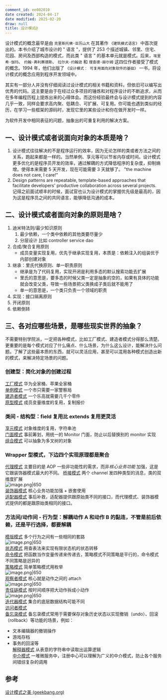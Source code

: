 ```yaml
---
comment_id: ee002010
date created: 2024-04-17
date modified: 2025-02-20
draw: null
title: 设计模式@
---
```

设计模式的概念最早是由 `克里斯托佛·亚历山大` 在其著作 `《建筑模式语言》` 中首次提出的。本书介绍了城市设计的 " 语言 "，提供了 253 个描述城镇、邻里、住宅、花园、房间及西部构造的模式，而此类 " 语言 " 的基本单元就是模式。后来，`埃里希·伽玛`、 `约翰·弗利赛德斯`、 `拉尔夫·约翰逊` 和 `理查德·赫尔姆` 这四位作者接受了模式的概念。1994 年，他们出版了 `《设计模式： 可复用面向对象软件的基础》` 一书，将设计模式的概念应用到程序开发领域中。

其实有一部分人并没有仔细阅读过设计模式的相关书籍和资料，但依旧可以编写出优秀的代码。这主要是由于在经过众多项目的锤炼和对程序设计的不断追求，从而在多年编程历程上提炼出来的心得体会。而这份经验最终会与设计模式提到的内容几乎一致，同样会要求高内聚、低耦合、可扩展、可复用。你可能也遇到类似的经历，在学习一些框架的源码时，发现它里的某些设计和你在做开发时一样。

为软件开发中相同表征的问题，抽象出的可重复利用的解决方案。

<!-- more -->

## 一、设计模式或者说面向对象的本质是啥？

1. 设计模式往往解决的不是程序运行的效率，因为无论怎样的类或者方法之间的关系，跑起来都是一样的。当然单例、享元等可以节省内存或时间。设计模式更多优化的是程序员开发的效率，通过解耦的方式降低程序的复杂度，抑制熵增。使得本来需要 5 天开发，现在可能需要 3 天就够了。 "the machine does not care, I care!"
2. Design patterns are repeatable, template-based approaches that facilitate developers' productive collaboration across several projects. 记得之前面试顺丰的时候，面试官也认为设计模式的掌握优先级是最高的，因为这是程序员之间的共同语言，能够降低沟通的成本。

## 二、设计模式或者面向对象的原则是啥？

1. 迪米特法则/最少知识原则
	1. 最少依赖，一个类中依赖的其他类要尽量少
	2. 分层设计 比如 controller service dao
2. 合成/聚合复用原则
	- 成员变量实现复用，优先于继承实现复用，本质是：依赖注入的组装优于内部创建对象
3. 继承：里氏代换原则、单一职责原则
	- 继承是为了代码复用，实现开闭是利用多态的默认搜索功能去扩展
	- 里氏的意思是，要多态的时候父类一定是抽象的空的，如果有具体的功能就会改变父类，导致一些场景把父类换成子类后就不能用了
	- 单一的意思是，一个类只负责一个领域的职责
4. 实现：接口隔离原则
5. 开闭原则
6. 依赖倒转

## 三、各对应哪些场景，是哪些现实世界的抽象？

不需要特别学院派，一定把各种模式，比如工厂模式、建造者模式分得那么清楚。更重要的是每个模式对应了什么痛点、什么场景，为什么这么设计，能解决什么问题。了解了这些最本质的东西，就可以灵活应用，甚至可以混用各种模式创造出新的模式，来解决特定场景的问题。

### 创建型：简化对象的创建过程

[工厂模式](工厂模式.md) 华为全家桶、苹果全家桶  
[单例模式](单例模式.md) 一个市只需要一家警察局  
[建造者模式](建造者模式.md) 一个乐高就需要几千个零件  
[原型模式](原型模式.md) 成员变量维度的复用，复制报价

### 类间 - 结构型：field 复用比 extends 复用更灵活

[享元模式](享元模式.md) 对象维度的复用，字符串池  
[门面模式](门面模式.md) 事前筹划，用统一的 Monitor 门面，防止以后替换别的 monitor 实现  
[组合模式](组合模式.md) 可以抽象为多叉树的对象

### Wrapper 型模式，下边四个实现原理都是聚合

[代理模式](代理模式.md) 主要目的是 AOP 一些非功能性的需求，而非*核心业务功能* 加强，这是它跟装饰器模式最大的不同。
[桥接模式](桥接模式.md) 两个 channel 发四种类型的消息，类的双维度扩展  
![image.png|650](https://imagehosting4picgo.oss-cn-beijing.aliyuncs.com/imagehosting/fix-dir%2Fpicgo%2Fpicgo-clipboard-images%2F2024%2F05%2F09%2F23-31-50-292d0171eff85dff962f91864a2bbd18-20240509233149-a6f017.png)  
[装饰器模式](装饰器模式.md) 核心业务功能加强 + 嵌套使用  
[适配器模式](适配器模式.md) 事后补救，适配器提供跟原始类不同的接口，而代理模式、装饰器模式提供的都是跟原始类相同的接口。

### 方法间/动作间 - 行为型：解耦动作 A 和动作 B 的黏连，不管是前后依赖，还是平行选择，都要解耦

[模版模式](模版模式.md) 多个行为之间有一些相同的套路  
![image.png|650](https://imagehosting4picgo.oss-cn-beijing.aliyuncs.com/imagehosting/fix-dir%2Fpicgo%2Fpicgo-clipboard-images%2F2024%2F05%2F09%2F22-48-32-2848c020f4162cc43c86e78a3a374d4a-20240509224831-df2bad.png)  
[状态模式](状态模式.md) 用查表法来实现有限状态机的状态转移  
[命令模式](命令模式.md) 把函数当作变量传递来传递去，策略模式不同策略是平行的，命令模式不同策略是迥异的  
[策略模式](策略模式.md) 简单策略模式用枚举  
![image.png|650](https://imagehosting4picgo.oss-cn-beijing.aliyuncs.com/imagehosting/fix-dir%2Fpicgo%2Fpicgo-clipboard-images%2F2024%2F05%2F09%2F21-59-11-5f6779e792be0e23e156e8f6b6b16723-20240509215910-8a13f2.png)  
[观察者模式](观察者模式.md) 核心就是动作之间的 attach  
![image.png|650](https://imagehosting4picgo.oss-cn-beijing.aliyuncs.com/imagehosting/fix-dir%2Fpicgo%2Fpicgo-clipboard-images%2F2024%2F05%2F09%2F22-23-42-373cd81c2253eb76f1af3de77ec2912c-20240509222341-26226a.png)  
[责任链模式](责任链模式.md) 按时间顺序把大动作拆成小动作  
![image.png|650](https://imagehosting4picgo.oss-cn-beijing.aliyuncs.com/imagehosting/fix-dir%2Fpicgo%2Fpicgo-clipboard-images%2F2024%2F05%2F09%2F21-48-45-8f2313fbae089bb1b882e75871de9640-20240509214844-c7379f.png)  
[迭代器模式](迭代器模式.md) 集合的底层数据结构可能不同  
[访问者模式](访问者模式.md)  
[备忘录模式](备忘录模式.md) 备忘录模式常用于需要保存对象历史状态以实现撤销（undo）、回滚（rollback）等功能的场景，例如：

- 文本编辑器的撤销操作
- 游戏存档
- 事务的回滚等  
[解释器模式](解释器模式.md) 从表意的字符串中读取出运算逻辑  
[中介模式](中介模式.md) 一堆微服务中，注册中心可以理解为广义的中介模式，防止各个服务间错综复杂的调用

## 参考

[设计模式之美 (geekbang.org)](https://time.geekbang.org/column/intro/100039001?utm_campaign=geektime_search&utm_content=geektime_search&utm_medium=geektime_search&utm_source=geektime_search&utm_term=geektime_search&tab=catalog)
